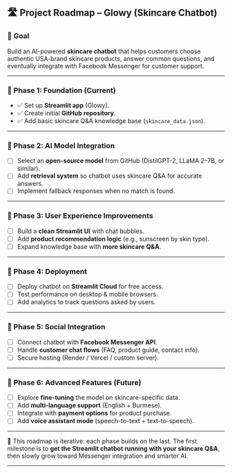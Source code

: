 ## 🛣️ Project Roadmap – Glowy (Skincare Chatbot)

### 🎯 Goal

Build an AI-powered **skincare chatbot** that helps customers choose authentic USA-brand skincare products, answer common questions, and eventually integrate with Facebook Messenger for customer support.

---

### 📍 Phase 1: Foundation (Current)

* ✅ Set up **Streamlit app** (Glowy).
* ✅ Create initial **GitHub repository**.
* ✅ Add basic skincare Q\&A knowledge base (`skincare_data.json`).

---

### 📍 Phase 2: AI Model Integration

* [ ] Select an **open-source model** from GitHub (DistilGPT-2, LLaMA 2–7B, or similar).
* [ ] Add **retrieval system** so chatbot uses skincare Q\&A for accurate answers.
* [ ] Implement fallback responses when no match is found.

---

### 📍 Phase 3: User Experience Improvements

* [ ] Build a **clean Streamlit UI** with chat bubbles.
* [ ] Add **product recommendation logic** (e.g., sunscreen by skin type).
* [ ] Expand knowledge base with **more skincare Q\&A**.

---

### 📍 Phase 4: Deployment

* [ ] Deploy chatbot on **Streamlit Cloud** for free access.
* [ ] Test performance on desktop & mobile browsers.
* [ ] Add analytics to track questions asked by users.

---

### 📍 Phase 5: Social Integration

* [ ] Connect chatbot with **Facebook Messenger API**.
* [ ] Handle **customer chat flows** (FAQ, product guide, contact info).
* [ ] Secure hosting (Render / Vercel / custom server).

---

### 📍 Phase 6: Advanced Features (Future)

* [ ] Explore **fine-tuning** the model on skincare-specific data.
* [ ] Add **multi-language support** (English + Burmese).
* [ ] Integrate with **payment options** for product purchase.
* [ ] Add **voice assistant mode** (speech-to-text + text-to-speech).

---

📌 This roadmap is iterative: each phase builds on the last. The first milestone is to **get the Streamlit chatbot running with your skincare Q\&A**, then slowly grow toward Messenger integration and smarter AI.

---

